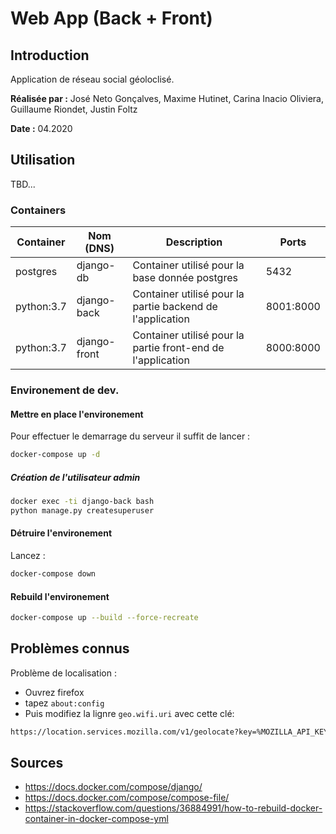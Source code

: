 # Web App (Back + Front)

## Introduction

Application de réseau social géoloclisé.

**Réalisée par :** José Neto Gonçalves, Maxime Hutinet, Carina Inacio Oliviera, Guillaume Riondet, Justin Foltz

**Date :** 04.2020

## Utilisation

TBD...

### Containers

| Container | Nom (DNS) | Description | Ports |
| --------- | --------- | ----------- | ----- |
| postgres | django-db | Container utilisé pour la base donnée postgres | 5432 |
| python:3.7 | django-back | Container utilisé pour la partie backend de l'application | 8001:8000 |
| python:3.7 | django-front | Container utilisé pour la partie front-end de l'application | 8000:8000 |

### Environement de dev.

#### Mettre en place l'environement

Pour effectuer le demarrage du serveur il suffit de lancer :

```bash
docker-compose up -d
```

##### Création de l'utilisateur admin

```bash
docker exec -ti django-back bash
python manage.py createsuperuser
```

#### Détruire l'environement

Lancez :

```bash
docker-compose down
```


#### Rebuild l'environement

```bash
docker-compose up --build --force-recreate
```

## Problèmes connus

Problème de localisation : 

* Ouvrez firefox
* tapez `about:config`
* Puis modifiez la lignre `geo.wifi.uri` avec cette clé: 

```bash
https://location.services.mozilla.com/v1/geolocate?key=%MOZILLA_API_KEY%
```

## Sources

* https://docs.docker.com/compose/django/
* https://docs.docker.com/compose/compose-file/
* https://stackoverflow.com/questions/36884991/how-to-rebuild-docker-container-in-docker-compose-yml
